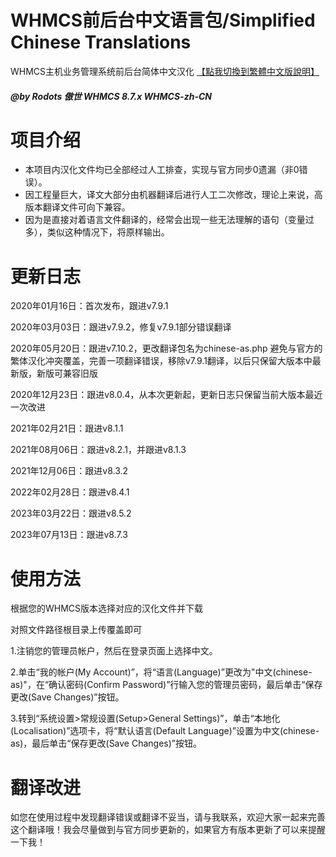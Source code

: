 # WHMCS前后台中文语言包/Simplified Chinese Translations
WHMCS主机业务管理系统前后台简体中文汉化 [【點我切換到繁體中文版說明】](https://github.com/Kobayashi-classmate/WHMCS-zh-CN/blob/master/Traditional-README.md)

##### @by Rodots 傲世 WHMCS 8.7.x WHMCS-zh-CN

# 项目介绍

* 本项目内汉化文件均已全部经过人工排查，实现与官方同步0遗漏（非0错误）。
* 因工程量巨大，译文大部分由机器翻译后进行人工二次修改，理论上来说，高版本翻译文件可向下兼容。
* 因为是直接对着语言文件翻译的，经常会出现一些无法理解的语句（变量过多），类似这种情况下，将原样输出。

# 更新日志

2020年01月16日：首次发布，跟进v7.9.1

2020年03月03日：跟进v7.9.2，修复v7.9.1部分错误翻译

2020年05月20日：跟进v7.10.2，更改翻译包名为chinese-as.php 避免与官方的繁体汉化冲突覆盖，完善一项翻译错误，移除v7.9.1翻译，以后只保留大版本中最新版，新版可兼容旧版

2020年12月23日：跟进v8.0.4，从本次更新起，更新日志只保留当前大版本最近一次改进

2021年02月21日：跟进v8.1.1

2021年08月06日：跟进v8.2.1，并跟进v8.1.3

2021年12月06日：跟进v8.3.2

2022年02月28日：跟进v8.4.1

2023年03月22日：跟进v8.5.2

2023年07月13日：跟进v8.7.3

# 使用方法
根据您的WHMCS版本选择对应的汉化文件并下载

对照文件路径根目录上传覆盖即可

1.注销您的管理员帐户，然后在登录页面上选择中文。

2.单击“我的帐户(My Account)”，将“语言(Language)”更改为"中文(chinese-as)"，在“确认密码(Confirm Password)”行输入您的管理员密码，最后单击“保存更改(Save Changes)”按钮。

3.转到“系统设置>常规设置(Setup>General Settings)”，单击“本地化(Localisation)”选项卡，将“默认语言(Default Language)”设置为中文(chinese-as)，最后单击“保存更改(Save Changes)”按钮。

# 翻译改进
如您在使用过程中发现翻译错误或翻译不妥当，请与我联系，欢迎大家一起来完善这个翻译哦！我会尽量做到与官方同步更新的，如果官方有版本更新了可以来提醒一下我！
